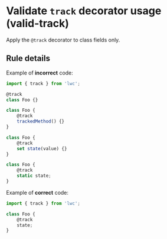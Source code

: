# Validate `track` decorator usage (valid-track)

Apply the `@track` decorator to class fields only.

## Rule details

Example of **incorrect** code:

```js
import { track } from 'lwc';

@track
class Foo {}

class Foo {
    @track
    trackedMethod() {}
}

class Foo {
    @track
    set state(value) {}
}

class Foo {
    @track
    static state;
}
```

Example of **correct** code:

```js
import { track } from 'lwc';

class Foo {
    @track
    state;
}
```
